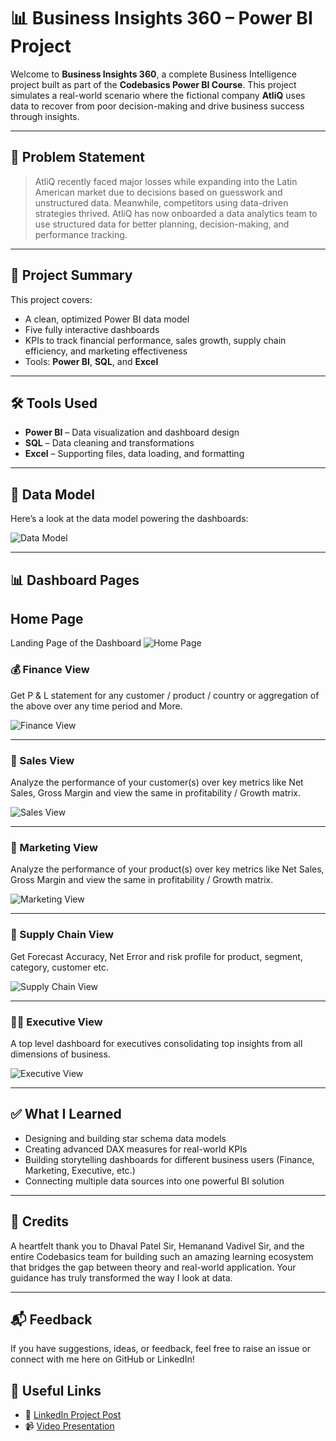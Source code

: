 # 📊 Business Insights 360 – Power BI Project

Welcome to **Business Insights 360**, a complete Business Intelligence project built as part of the **Codebasics Power BI Course**. This project simulates a real-world scenario where the fictional company **AtliQ** uses data to recover from poor decision-making and drive business success through insights.

---

## 🧠 Problem Statement

> AtliQ recently faced major losses while expanding into the Latin American market due to decisions based on guesswork and unstructured data. Meanwhile, competitors using data-driven strategies thrived. AtliQ has now onboarded a data analytics team to use structured data for better planning, decision-making, and performance tracking.

---

## 📌 Project Summary

This project covers:

- A clean, optimized Power BI data model
- Five fully interactive dashboards
- KPIs to track financial performance, sales growth, supply chain efficiency, and marketing effectiveness
- Tools: **Power BI**, **SQL**, and **Excel**

---

## 🛠️ Tools Used

- **Power BI** – Data visualization and dashboard design
- **SQL** – Data cleaning and transformations
- **Excel** – Supporting files, data loading, and formatting

---

## 🧱 Data Model

Here’s a look at the data model powering the dashboards:

![Data Model](https://github.com/Sahilsingh003/Business-Insights-360/blob/f74e867ddf72a1d277632c08d2f3a26feffcaba1/Dashboard%20Image/Data%20model.png)

---

## 📊 Dashboard Pages

## Home Page 
Landing Page of the Dashboard 
![Home Page](https://github.com/Sahilsingh003/Business-Insights-360/blob/f74e867ddf72a1d277632c08d2f3a26feffcaba1/Dashboard%20Image/Home_page-0001.jpg)

### 💰 Finance View
Get  P & L statement for any customer / product / country or aggregation of the above over any time period and More.

![Finance View](https://github.com/Sahilsingh003/Business-Insights-360/blob/f74e867ddf72a1d277632c08d2f3a26feffcaba1/Dashboard%20Image/finanace_page-0001.jpg)

---

### 💼 Sales View
Analyze the performance of your customer(s) over key metrics like Net Sales, Gross Margin and view the same in profitability / Growth matrix.


![Sales View](https://github.com/Sahilsingh003/Business-Insights-360/blob/f74e867ddf72a1d277632c08d2f3a26feffcaba1/Dashboard%20Image/Sales_page-0001.jpg)

---

### 📣 Marketing View
Analyze the performance of your product(s) over key metrics like Net Sales, Gross Margin and view the same in profitability / Growth matrix.

![Marketing View](https://github.com/Sahilsingh003/Business-Insights-360/blob/f74e867ddf72a1d277632c08d2f3a26feffcaba1/Dashboard%20Image/Marketing_page-0001.jpg)

---

### 🚚 Supply Chain View
Get Forecast Accuracy, Net Error and risk profile for product, segment, category, customer etc.


![Supply Chain View](https://github.com/Sahilsingh003/Business-Insights-360/blob/f74e867ddf72a1d277632c08d2f3a26feffcaba1/Dashboard%20Image/supply%20chain_page-0001.jpg)

---

### 🧑‍💼 Executive View
A top level dashboard for executives consolidating top insights from all dimensions of business.

![Executive View](https://github.com/Sahilsingh003/Business-Insights-360/blob/f74e867ddf72a1d277632c08d2f3a26feffcaba1/Dashboard%20Image/executive%20view_page-0001.jpg)


---

## ✅ What I Learned

- Designing and building star schema data models
- Creating advanced DAX measures for real-world KPIs
- Building storytelling dashboards for different business users (Finance, Marketing, Executive, etc.)
- Connecting multiple data sources into one powerful BI solution

---

## 🙌 Credits

A heartfelt thank you to Dhaval Patel Sir, Hemanand Vadivel Sir, and the entire Codebasics team for building such an amazing learning ecosystem that bridges the gap between theory and real-world application. Your guidance has truly transformed the way I look at data.

---

## 📬 Feedback

If you have suggestions, ideas, or feedback, feel free to raise an issue or connect with me here on GitHub or LinkedIn!

## 🔗 Useful Links

- 🔗 [LinkedIn Project Post](PASTE_YOUR_LINKEDIN_POST_URL_HERE)
- 📹 [Video Presentation](PASTE_YOUR_VIDEO_PRESENTATION_LINK_HERE)
